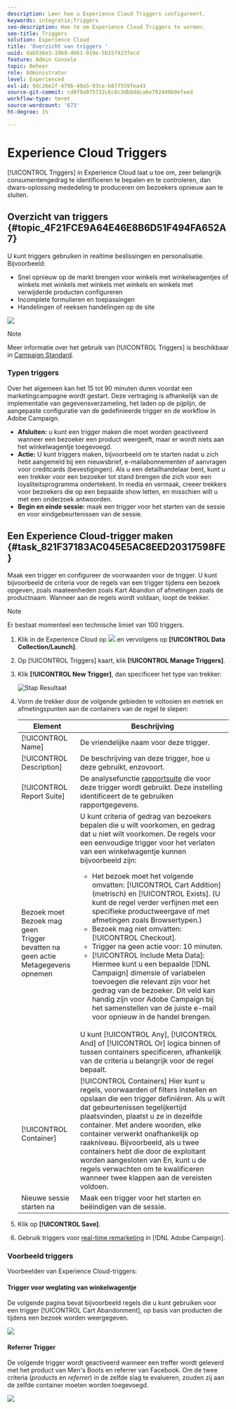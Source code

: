 ```yaml
---
description: Leer hoe u Experience Cloud Triggers configureert.
keywords: integratie;Triggers
seo-description: Hoe te om Experience Cloud Triggers te vormen.
seo-title: Triggers
solution: Experience Cloud
title: 'Overzicht van triggers '
uuid: dab536e3-1969-4661-919e-5b15f423fecd
feature: Admin Console
topic: Beheer
role: Administrator
level: Experienced
exl-id: 9dc26e2f-479b-49a5-93ce-b877559fea43
source-git-commit: cd0f9a975732c6c8c3db8ddca6e702449b0efeed
workflow-type: tm+mt
source-wordcount: '673'
ht-degree: 1%

---
```


# Experience Cloud Triggers

[!UICONTROL Triggers] in Experience Cloud laat u toe om, zeer belangrijk consumentengedrag te identificeren te bepalen en te controleren, dan dwars-oplossing mededeling te produceren om bezoekers opnieuw aan te sluiten.

## Overzicht van triggers {#topic_4F21FCE9A64E46E8B6D51F494FA652A7}

U kunt triggers gebruiken in realtime beslissingen en personalisatie. Bijvoorbeeld:

* Snel opnieuw op de markt brengen voor winkels met winkelwagentjes of winkels met winkels met winkels met winkels en winkels met verwijderde producten configureren
* Incomplete formulieren en toepassingen
* Handelingen of reeksen handelingen op de site

![](assets/trigger-abandonment-2.png)

>[!NOTE]
>
>Meer informatie over het gebruik van [!UICONTROL Triggers] is beschikbaar in [Campaign Standard](https://experienceleague.adobe.com/docs/campaign-standard/using/integrating-with-adobe-cloud/working-with-campaign-and-triggers/using-triggers-in-campaign.html?lang=en).

### Typen triggers

Over het algemeen kan het 15 tot 90 minuten duren voordat een marketingcampagne wordt gestart. Deze vertraging is afhankelijk van de implementatie van gegevensverzameling, het laden op de pijplijn, de aangepaste configuratie van de gedefinieerde trigger en de workflow in Adobe Campaign.

* **Afsluiten:** u kunt een trigger maken die moet worden geactiveerd wanneer een bezoeker een product weergeeft, maar er wordt niets aan het winkelwagentje toegevoegd.
* **Actie:** U kunt triggers maken, bijvoorbeeld om te starten nadat u zich hebt aangemeld bij een nieuwsbrief, e-mailabonnementen of aanvragen voor creditcards (bevestigingen). Als u een detailhandelaar bent, kunt u een trekker voor een bezoeker tot stand brengen die zich voor een loyaliteitsprogramma ondertekent. In media en vermaak, creeer trekkers voor bezoekers die op een bepaalde show letten, en misschien wilt u met een onderzoek antwoorden.
* **Begin en einde sessie:** maak een trigger voor het starten van de sessie en voor eindgebeurtenissen van de sessie.

## Een Experience Cloud-trigger maken {#task_821F37183AC045E5AC8EED20317598FE}

Maak een trigger en configureer de voorwaarden voor de trigger. U kunt bijvoorbeeld de criteria voor de regels van een trigger tijdens een bezoek opgeven, zoals maateenheden zoals Kart Abandon of afmetingen zoals de productnaam. Wanneer aan de regels wordt voldaan, loopt de trekker.

>[!NOTE]
>
>Er bestaat momenteel een technische limiet van 100 triggers.

1. Klik in de Experience Cloud op ![](assets/menu-icon.png) en vervolgens op **[!UICONTROL Data Collection/Launch]**.
2. Op [!UICONTROL Triggers] kaart, klik **[!UICONTROL Manage Triggers]**.
3. Klik **[!UICONTROL New Trigger]**, dan specificeer het type van trekker:

   ![Stap Resultaat](assets/add-trigger.png)

4. Vorm de trekker door de volgende gebieden te voltooien en metriek en afmetingspunten aan de containers van de regel te slepen:

   | Element | Beschrijving |
   |--- |--- |
   | [!UICONTROL Name] | De vriendelijke naam voor deze trigger. |
   | [!UICONTROL Description] | De beschrijving van deze trigger, hoe u deze gebruikt, enzovoort. |
   | [!UICONTROL Report Suite] | De analysefunctie [rapportsuite](https://experienceleague.adobe.com/docs/analytics/admin/manage-report-suites/report-suites-admin.html) die voor deze trigger wordt gebruikt. Deze instelling identificeert de te gebruiken rapportgegevens. |
   | Bezoek moet<br>Bezoek mag geen<br>Trigger bevatten na geen actie<br>Metagegevens opnemen | U kunt criteria of gedrag van bezoekers bepalen die u wilt voorkomen, en gedrag dat u niet wilt voorkomen. De regels voor een eenvoudige trigger voor het verlaten van een winkelwagentje kunnen bijvoorbeeld zijn:<ul><li>Het bezoek moet het volgende omvatten: [!UICONTROL Cart Addition] (metrisch) en [!UICONTROL Exists]. (U kunt de regel verder verfijnen met een specifieke productweergave of met afmetingen zoals Browsertypen.)</li><li>Bezoek mag niet omvatten:  [!UICONTROL Checkout].</li><li>Trigger na geen actie voor:  10 minuten.</li><li>[!UICONTROL Include Meta Data]: Hiermee kunt u een bepaalde  [!DNL Campaign] dimensie of variabelen toevoegen die relevant zijn voor het gedrag van de bezoeker. Dit veld kan handig zijn voor Adobe Campaign bij het samenstellen van de juiste e-mail voor opnieuw in de handel brengen.</li></ul><br>U kunt   [!UICONTROL Any],   [!UICONTROL And] of   [!UICONTROL Or] logica binnen of tussen containers specificeren, afhankelijk van de criteria u belangrijk voor de regel bepaalt. |
   | [!UICONTROL Container] | [!UICONTROL Containers] Hier kunt u regels, voorwaarden of filters instellen en opslaan die een trigger definiëren. Als u wilt dat gebeurtenissen tegelijkertijd plaatsvinden, plaatst u ze in dezelfde container. Met andere woorden, elke container verwerkt onafhankelijk op raakniveau. Bijvoorbeeld, als u twee containers hebt die door de exploitant worden aangesloten van En, kunt u de regels verwachten om te kwalificeren wanneer twee klappen aan de vereisten voldoen. |
   | Nieuwe sessie starten na | Maak een trigger voor het starten en beëindigen van de sessie. |

5. Klik op **[!UICONTROL Save]**.
6. Gebruik triggers voor [real-time remarketing](https://experienceleague.adobe.com/docs/campaign-standard/using/integrating-with-adobe-cloud/working-with-campaign-and-triggers/about-adobe-experience-cloud-triggers.html?lang=en) in [!DNL Adobe Campaign].

### Voorbeeld triggers

Voorbeelden van Experience Cloud-triggers:

#### Trigger voor weglating van winkelwagentje

De volgende pagina bevat bijvoorbeeld regels die u kunt gebruiken voor een trigger [!UICONTROL Cart Abandonment], op basis van producten die tijdens een bezoek worden weergegeven.

![](assets/abandonment-trigger.png)

#### Referrer Trigger

De volgende trigger wordt geactiveerd wanneer een treffer wordt geleverd met het product van Men&#39;s Boots en referrer van Facebook. Om de twee criteria (*products* en *referrer*) in de zelfde slag te evalueren, zouden zij aan de zelfde container moeten worden toegevoegd.

![](assets/fb-boots-promo.png)
